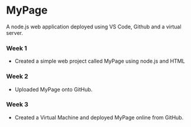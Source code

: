 # MyPage
A node.js web application deployed using VS Code, Github and a virtual server. 

### Week 1 
- Created a simple web project called MyPage using node.js and HTML
### Week 2 
- Uploaded MyPage onto GitHub.  
### Week 3 
- Created a Virtual Machine and deployed MyPage online from GitHub. 
